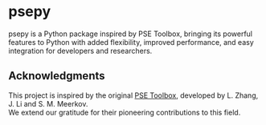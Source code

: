 # psepy
psepy is a Python package inspired by PSE Toolbox, bringing its powerful features to Python with added flexibility, improved performance, and easy integration for developers and researchers.

## Acknowledgments

This project is inspired by the original [PSE Toolbox](http://www.productionsystemsengineering.com), developed by L. Zhang, J. Li and S. M. Meerkov.  
We extend our gratitude for their pioneering contributions to this field.

